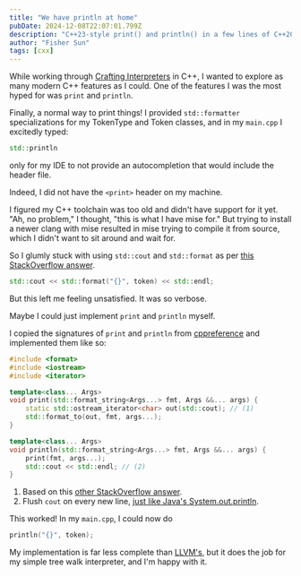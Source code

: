 ```yaml
---
title: "We have println at home"
pubDate: 2024-12-08T22:07:01.799Z
description: "C++23-style print() and println() in a few lines of C++20"
author: "Fisher Sun"
tags: [cxx]
---
```

While working through [Crafting Interpreters](https://craftinginterpreters.com/) in C++, I wanted to explore as many modern C++ features as I could.
One of the features I was the most hyped for was `print` and `println`.

Finally, a normal way to print things! I provided `std::formatter` specializations for my TokenType and Token classes, and in my `main.cpp` I excitedly typed:
```c++
std::println
```
only for my IDE to not provide an autocompletion that would include the header file.

Indeed, I did not have the `<print>` header on my machine.

I figured my C++ toolchain was too old and didn't have support for it yet.
"Ah, no problem," I thought, "this is what I have mise for."
But trying to install a newer clang with mise resulted in mise trying to compile it from source, which I didn't want to sit around and wait for.

So I glumly stuck with using `std::cout` and `std::format` as per [this StackOverflow answer](https://stackoverflow.com/a/65185632/14106506).
```c++
std::cout << std::format("{}", token) << std::endl;
```

But this left me feeling unsatisfied.
It was so verbose.

Maybe I could just implement `print` and `println` myself.

I copied the signatures of `print` and `println` from [cppreference](https://en.cppreference.com/w/cpp/io/print)
and implemented them like so:

```c++ {"1":7-8} {"2":14}
#include <format>
#include <iostream>
#include <iterator>

template<class... Args>
void print(std::format_string<Args...> fmt, Args &&... args) {
    static std::ostream_iterator<char> out(std::cout); // (1)
    std::format_to(out, fmt, args...);
}

template<class... Args>
void println(std::format_string<Args...> fmt, Args &&... args) {
    print(fmt, args...);
    std::cout << std::endl; // (2)
}
```
1. Based on this [other StackOverflow answer](https://stackoverflow.com/a/73357333/14106506).
2. Flush `cout` on every new line, [just like Java's System.out.println](https://stackoverflow.com/a/7166357/14106506). 

This worked! In my `main.cpp`, I could now do
```c++
println("{}", token);
```

My implementation is far less complete than [LLVM's](https://github.com/llvm/llvm-project/blob/eff0d8103c5e0db938550dd6e18230ea8ed9ff4b/libcxx/include/print), but it does the job for my simple tree walk interpreter,
and I'm happy with it.
